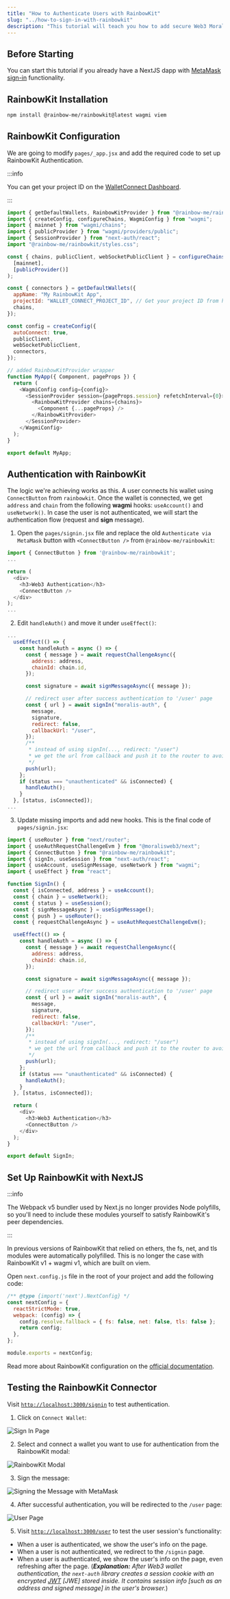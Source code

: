 ```yaml
---
title: "How to Authenticate Users with RainbowKit"
slug: "../how-to-sign-in-with-rainbowkit"
description: "This tutorial will teach you how to add secure Web3 Moralis authentication to your NextJS application by walking you through the task of creating a full-stack Web3 authentication solution using the popular NextJS framework."
---
```



## Before Starting

You can start this tutorial if you already have a NextJS dapp with [MetaMask sign-in](/authentication-api/evm/how-to-sign-in-with-metamask) functionality.

## RainbowKit Installation

```bash npm2yarn
npm install @rainbow-me/rainbowkit@latest wagmi viem
```

## RainbowKit Configuration

We are going to modify `pages/_app.jsx` and add the required code to set up RainbowKit Authentication.

:::info

You can get your project ID on the [WalletConnect Dashboard](https://cloud.walletconnect.com/).

:::


```javascript
import { getDefaultWallets, RainbowKitProvider } from "@rainbow-me/rainbowkit";
import { createConfig, configureChains, WagmiConfig } from "wagmi";
import { mainnet } from "wagmi/chains";
import { publicProvider } from "wagmi/providers/public";
import { SessionProvider } from "next-auth/react";
import "@rainbow-me/rainbowkit/styles.css";

const { chains, publicClient, webSocketPublicClient } = configureChains(
  [mainnet],
  [publicProvider()]
);

const { connectors } = getDefaultWallets({
  appName: "My RainbowKit App",
  projectId: "WALLET_CONNECT_PROJECT_ID", // Get your project ID from https://cloud.walletconnect.com/
  chains,
});

const config = createConfig({
  autoConnect: true,
  publicClient,
  webSocketPublicClient,
  connectors,
});

// added RainbowKitProvider wrapper
function MyApp({ Component, pageProps }) {
  return (
    <WagmiConfig config={config}>
      <SessionProvider session={pageProps.session} refetchInterval={0}>
        <RainbowKitProvider chains={chains}>
          <Component {...pageProps} />
        </RainbowKitProvider>
      </SessionProvider>
    </WagmiConfig>
  );
}

export default MyApp;
```

## Authentication with RainbowKit

The logic we're achieving works as this. A user connects his wallet using `ConnectButton` from `rainbowkit`. Once the wallet is connected, we get `address` and `chain` from the following **wagmi** hooks: `useAccount()` and `useNetwork()`. In case the user is not authenticated, we will start the authentication flow (request and **sign** message).

1. Open the `pages/signin.jsx` file and replace the old `Authenticate via MetaMask` button with `<ConnectButton />` from `@rainbow-me/rainbowkit`:

```javascript
import { ConnectButton } from '@rainbow-me/rainbowkit';
...

return (
  <div>
  	<h3>Web3 Authentication</h3>
    <ConnectButton />
  </div>
);
...
```

2. Edit `handleAuth()` and move it under `useEffect()`:

```javascript
...
  useEffect(() => {
    const handleAuth = async () => {
      const { message } = await requestChallengeAsync({
        address: address,
        chainId: chain.id,
      });

      const signature = await signMessageAsync({ message });

      // redirect user after success authentication to '/user' page
      const { url } = await signIn("moralis-auth", {
        message,
        signature,
        redirect: false,
        callbackUrl: "/user",
      });
      /**
       * instead of using signIn(..., redirect: "/user")
       * we get the url from callback and push it to the router to avoid page refreshing
       */
      push(url);
    };
    if (status === "unauthenticated" && isConnected) {
      handleAuth();
    }
  }, [status, isConnected]);
...
```

3. Update missing imports and add new hooks. This is the final code of `pages/signin.jsx`:

```javascript
import { useRouter } from "next/router";
import { useAuthRequestChallengeEvm } from "@moralisweb3/next";
import { ConnectButton } from "@rainbow-me/rainbowkit";
import { signIn, useSession } from "next-auth/react";
import { useAccount, useSignMessage, useNetwork } from "wagmi";
import { useEffect } from "react";

function SignIn() {
  const { isConnected, address } = useAccount();
  const { chain } = useNetwork();
  const { status } = useSession();
  const { signMessageAsync } = useSignMessage();
  const { push } = useRouter();
  const { requestChallengeAsync } = useAuthRequestChallengeEvm();

  useEffect(() => {
    const handleAuth = async () => {
      const { message } = await requestChallengeAsync({
        address: address,
        chainId: chain.id,
      });

      const signature = await signMessageAsync({ message });

      // redirect user after success authentication to '/user' page
      const { url } = await signIn("moralis-auth", {
        message,
        signature,
        redirect: false,
        callbackUrl: "/user",
      });
      /**
       * instead of using signIn(..., redirect: "/user")
       * we get the url from callback and push it to the router to avoid page refreshing
       */
      push(url);
    };
    if (status === "unauthenticated" && isConnected) {
      handleAuth();
    }
  }, [status, isConnected]);

  return (
    <div>
      <h3>Web3 Authentication</h3>
      <ConnectButton />
    </div>
  );
}

export default SignIn;
```

## Set Up RainbowKit with NextJS

:::info

The Webpack v5 bundler used by Next.js no longer provides Node polyfills, so you'll need to include these modules yourself to satisfy RainbowKit's peer dependencies.

:::

In previous versions of RainbowKit that relied on ethers, the fs, net, and tls modules were automatically polyfilled. This is no longer the case with RainbowKit v1 + wagmi v1, which are built on viem.

Open `next.config.js` file in the root of your project and add the following code:

```javascript 
/** @type {import('next').NextConfig} */
const nextConfig = {
  reactStrictMode: true,
  webpack: (config) => {
    config.resolve.fallback = { fs: false, net: false, tls: false };
    return config;
  },
};

module.exports = nextConfig;
```

Read more about RainbowKit configuration on the [official documentation](https://www.rainbowkit.com/docs/installation#additional-build-tooling-setup).

## Testing the RainbowKit Connector

Visit [`http://localhost:3000/signin`](http://localhost:3000/signin) to test authentication.

1. Click on `Connect Wallet`:

![Sign In Page](/img/content/240a10d-10.webp)

2. Select and connect a wallet you want to use for authentication from the RainbowKit modal:

![RainbowKit Modal](/img/content/17386f9-27.webp)

3. Sign the message:

![Signing the Message with MetaMask](/img/content/6ac66db-109.webp)

4. After successful authentication, you will be redirected to the `/user` page:

![User Page](/img/content/2642448-169.webp)

5. Visit [`http://localhost:3000/user`](http://localhost:3000/user) to test the user session's functionality:

- When a user is authenticated, we show the user's info on the page.
- When a user is not authenticated, we redirect to the `/signin` page.
- When a user is authenticated, we show the user's info on the page, even refreshing after the page. (_**Explanation:** After Web3 wallet authentication, the `next-auth` library creates a session cookie with an encrypted [JWT](https://jwt.io/introduction) [JWE] stored inside. It contains session info [such as an address and signed message] in the user's browser._)
